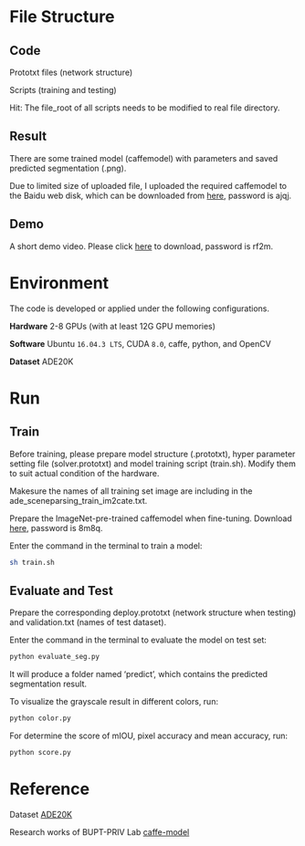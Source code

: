 # File Structure
## Code
Prototxt files (network structure)

Scripts (training and testing)

Hit: The file_root of all scripts needs to be modified to real file directory.

## Result

There are some trained model (caffemodel) with parameters and  saved predicted segmentation (.png).

Due to limited size of uploaded file, I uploaded the required caffemodel to the Baidu web disk, which can be downloaded from [here](https://pan.baidu.com/s/1zsG-Mos7nzcg3kL2dF1sig), password is ajqj.  

## Demo
A short demo video. Please click [here](https://pan.baidu.com/s/1NbxCDoiXTRO-sKe-bJZUAw) to download, password is rf2m. 

# Environment
The code is developed or applied under the following configurations.


**Hardware**
2-8 GPUs (with at least 12G GPU memories)


**Software**
Ubuntu `16.04.3 LTS`, CUDA `8.0`, caffe, python, and OpenCV


**Dataset**
ADE20K 


# Run
## Train
Before training, please prepare model structure (.prototxt), hyper parameter setting file (solver.prototxt) and model training script (train.sh). Modify them to suit actual condition of the hardware.

Makesure the names of all training set image are including in the ade_sceneparsing_train_im2cate.txt.

Prepare the ImageNet-pre-trained caffemodel when fine-tuning. Download [here](https://pan.baidu.com/s/1CNCAEG4iwsXFUq0eoXsiyQ), password is 8m8q.

Enter the command in the terminal to train a model:
```sh
sh train.sh
```

## Evaluate and Test
Prepare the corresponding deploy.prototxt (network structure when testing) and validation.txt (names of test dataset).

Enter the command in the terminal to evaluate the model on test set:
```sh
python evaluate_seg.py
```

It will produce a folder named ‘predict’, which contains the predicted segmentation result. 

To visualize the grayscale result in different colors, run:
```sh
python color.py
```

For determine the score of mIOU, pixel accuracy and mean accuracy, run:
```sh
python score.py
```


# Reference 
Dataset [ADE20K](http://groups.csail.mit.edu/vision/datasets/ADE20K/)

Research works of BUPT-PRIV Lab [caffe-model](https://github.com/soeaver/caffe-model)
